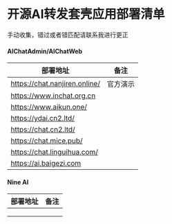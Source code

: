 # 开源AI转发套壳应用部署清单

手动收集，错过或者错匹配请联系我进行更正

#### AIChatAdmin/AIChatWeb

| 部署地址                      | 备注     |
| ----------------------------- | -------- |
| https://chat.nanjiren.online/ | 官方演示 |
| https://www.inchat.org.cn     |          |
| https://www.aikun.one/        |          |
| https://ydai.cn2.ltd/         |          |
| https://chat.cn2.ltd/         |          |
| https://chat.mice.pub/        |          |
| https://chat.linguihua.com/   |          |
| https://ai.baigezi.com        |          |

#### Nine AI

| 部署地址 | 备注 |
| -------- | ---- |
|          |      |
|          |      |
|          |      |

